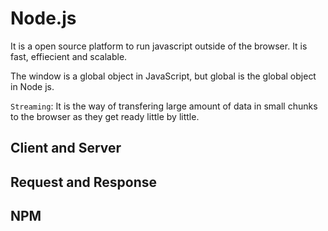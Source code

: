 # Node.js
It is a open source platform to run javascript outside of the browser. It is fast, effiecient and scalable.

The window is a global object in JavaScript, but global is the global object in Node js.



`Streaming`: It is the way of transfering large amount of data in small chunks to the browser as they get ready little by little.

## Client and Server

## Request and Response


## NPM 
